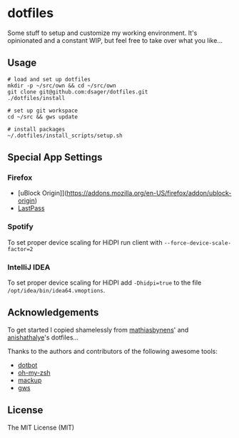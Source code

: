 # dotfiles

Some stuff to setup and customize my working environment.
It's opinionated and a constant WIP, but feel free to take over what you like...

## Usage

    # load and set up dotfiles
    mkdir -p ~/src/own && cd ~/src/own
    git clone git@github.com:dsager/dotfiles.git
    ./dotfiles/install

    # set up git workspace
    cd ~/src && gws update

    # install packages
    ~/.dotfiles/install_scripts/setup.sh

## Special App Settings

### Firefox

- [uBlock Origin]](https://addons.mozilla.org/en-US/firefox/addon/ublock-origin)
- [LastPass](https://addons.mozilla.org/en-US/firefox/addon/lastpass-password-manager)


### Spotify

To set proper device scaling for HiDPI run client with `--force-device-scale-factor=2`

### IntelliJ IDEA

To set proper device scaling for HiDPI add `-Dhidpi=true` to the file `/opt/idea/bin/idea64.vmoptions`.

## Acknowledgements

To get started I copied shamelessly from [mathiasbynens](https://github.com/mathiasbynens/dotfiles)'
and [anishathalye](https://github.com/anishathalye/dotfiles)'s dotfiles...

Thanks to the authors and contributors of the following awesome tools:
- [dotbot](https://github.com/anishathalye/dotbot)
- [oh-my-zsh](https://github.com/robbyrussell/oh-my-zsh/)
- [mackup](https://github.com/lra/mackup)
- [gws](https://github.com/StreakyCobra/gws)

## License

The MIT License (MIT)
